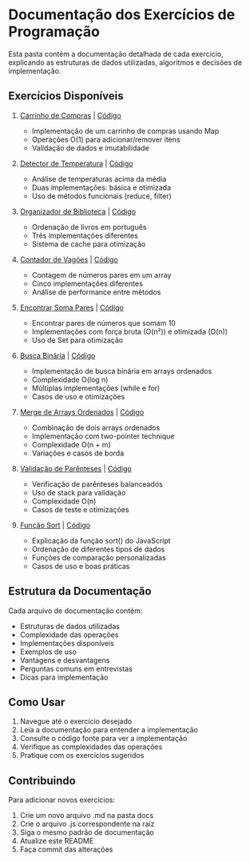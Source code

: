 # Documentação dos Exercícios de Programação

Esta pasta contém a documentação detalhada de cada exercício, explicando as estruturas de dados utilizadas, algoritmos e decisões de implementação.

## Exercícios Disponíveis

1. [Carrinho de Compras](./carrinho-de-compras.md) | [Código](../carrinho-de-compras.js)
   - Implementação de um carrinho de compras usando Map
   - Operações O(1) para adicionar/remover itens
   - Validação de dados e imutabilidade

2. [Detector de Temperatura](./detector-temperatura.md) | [Código](../detector-temperatura.js)
   - Análise de temperaturas acima da média
   - Duas implementações: básica e otimizada
   - Uso de métodos funcionais (reduce, filter)

3. [Organizador de Biblioteca](./organizador-biblioteca.md) | [Código](../organizador-biblioteca.js)
   - Ordenação de livros em português
   - Três implementações diferentes
   - Sistema de cache para otimização

4. [Contador de Vagões](./contador-vagoes.md) | [Código](../contador-vagoes.js)
   - Contagem de números pares em um array
   - Cinco implementações diferentes
   - Análise de performance entre métodos

5. [Encontrar Soma Pares](./encontrar-soma-pares.md) | [Código](../encontrar-soma-pares.js)
   - Encontrar pares de números que somam 10
   - Implementações com força bruta (O(n²)) e otimizada (O(n))
   - Uso de Set para otimização

6. [Busca Binária](./busca-binaria.md) | [Código](../busca-binaria.js)
   - Implementação de busca binária em arrays ordenados
   - Complexidade O(log n)
   - Múltiplas implementações (while e for)
   - Casos de uso e otimizações

7. [Merge de Arrays Ordenados](./two-sorted-arrays.md) | [Código](../two-sorted-arrays.js)
   - Combinação de dois arrays ordenados
   - Implementação com two-pointer technique
   - Complexidade O(n + m)
   - Variações e casos de borda

8. [Validação de Parênteses](./valid-parentheses.md) | [Código](../valid-parentheses.js)
   - Verificação de parênteses balanceados
   - Uso de stack para validação
   - Complexidade O(n)
   - Casos de teste e otimizações

9. [Função Sort](./sort.md) | [Código](../sort.js)
   - Explicação da função sort() do JavaScript
   - Ordenação de diferentes tipos de dados
   - Funções de comparação personalizadas
   - Casos de uso e boas práticas

## Estrutura da Documentação

Cada arquivo de documentação contém:

- Estruturas de dados utilizadas
- Complexidade das operações
- Implementações disponíveis
- Exemplos de uso
- Vantagens e desvantagens
- Perguntas comuns em entrevistas
- Dicas para implementação

## Como Usar

1. Navegue até o exercício desejado
2. Leia a documentação para entender a implementação
3. Consulte o código fonte para ver a implementação
4. Verifique as complexidades das operações
5. Pratique com os exercícios sugeridos

## Contribuindo

Para adicionar novos exercícios:

1. Crie um novo arquivo .md na pasta docs
2. Crie o arquivo .js correspondente na raiz
3. Siga o mesmo padrão de documentação
4. Atualize este README
5. Faça commit das alterações 